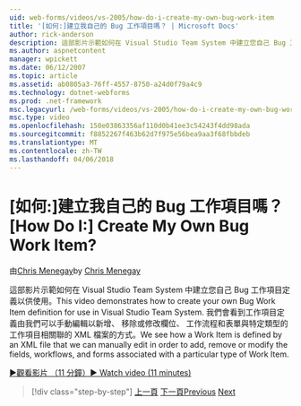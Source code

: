 ```yaml
---
uid: web-forms/videos/vs-2005/how-do-i-create-my-own-bug-work-item
title: '[如何:]建立我自己的 Bug 工作項目嗎？ | Microsoft Docs'
author: rick-anderson
description: 這部影片示範如何在 Visual Studio Team System 中建立您自己 Bug 工作項目定義以供使用。 我們看到工作項目定義的 XML 檔內容的方式...
ms.author: aspnetcontent
manager: wpickett
ms.date: 06/12/2007
ms.topic: article
ms.assetid: ab0805a3-76ff-4557-8750-a24d0f79a4c9
ms.technology: dotnet-webforms
ms.prod: .net-framework
msc.legacyurl: /web-forms/videos/vs-2005/how-do-i-create-my-own-bug-work-item
msc.type: video
ms.openlocfilehash: 150e03863356af110d0b41ee3c54243f4dd98ada
ms.sourcegitcommit: f8852267f463b62d7f975e56bea9aa3f68fbbdeb
ms.translationtype: MT
ms.contentlocale: zh-TW
ms.lasthandoff: 04/06/2018
---
```

<a name="how-do-i-create-my-own-bug-work-item"></a><span data-ttu-id="81581-105">[如何:]建立我自己的 Bug 工作項目嗎？</span><span class="sxs-lookup"><span data-stu-id="81581-105">[How Do I:] Create My Own Bug Work Item?</span></span>
====================
<span data-ttu-id="81581-106">由[Chris Menegay](https://twitter.com/CMenegay)</span><span class="sxs-lookup"><span data-stu-id="81581-106">by [Chris Menegay](https://twitter.com/CMenegay)</span></span>

<span data-ttu-id="81581-107">這部影片示範如何在 Visual Studio Team System 中建立您自己 Bug 工作項目定義以供使用。</span><span class="sxs-lookup"><span data-stu-id="81581-107">This video demonstrates how to create your own Bug Work Item definition for use in Visual Studio Team System.</span></span> <span data-ttu-id="81581-108">我們會看到工作項目定義由我們可以手動編輯以新增、 移除或修改欄位、 工作流程和表單與特定類型的工作項目相關聯的 XML 檔案的方式。</span><span class="sxs-lookup"><span data-stu-id="81581-108">We see how a Work Item is defined by an XML file that we can manually edit in order to add, remove or modify the fields, workflows, and forms associated with a particular type of Work Item.</span></span>

[<span data-ttu-id="81581-109">&#9654;觀看影片 （11 分鐘）</span><span class="sxs-lookup"><span data-stu-id="81581-109">&#9654; Watch video (11 minutes)</span></span>](https://channel9.msdn.com/Blogs/ASP-NET-Site-Videos/how-do-i-create-my-own-bug-work-item)

> [!div class="step-by-step"]
> <span data-ttu-id="81581-110">[上一頁](how-do-i-integrate-defect-tracking-with-testing.md)
> [下一頁](how-do-i-write-code-more-quickly-with-unit-tests.md)</span><span class="sxs-lookup"><span data-stu-id="81581-110">[Previous](how-do-i-integrate-defect-tracking-with-testing.md)
[Next](how-do-i-write-code-more-quickly-with-unit-tests.md)</span></span>
